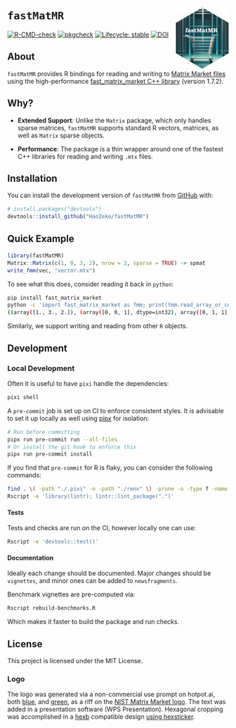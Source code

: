 
# `fastMatMR` <img src="man/figures/logo.png" align="right" height="139" alt="" />

<!-- badges: start -->

[![R-CMD-check](https://github.com/HaoZeke/fastMatMR/actions/workflows/R-CMD-check.yaml/badge.svg)](https://github.com/HaoZeke/fastMatMR/actions/workflows/R-CMD-check.yaml)
[![pkgcheck](https://github.com/HaoZeke/fastMatMR/workflows/pkgcheck/badge.svg)](https://github.com/HaoZeke/fastMatMR/actions?query=workflow%3Apkgcheck)
[![Lifecycle:
stable](https://img.shields.io/badge/lifecycle-stable-brightgreen.svg)](https://lifecycle.r-lib.org/articles/stages.html#stable)
[![DOI](https://zenodo.org/badge/685246044.svg)](https://zenodo.org/badge/latestdoi/685246044)
<!-- badges: end -->

## About

`fastMatMR` provides R bindings for reading and writing to [Matrix
Market files](https://math.nist.gov/MatrixMarket/formats.html) using the
high-performance [fast_matrix_market C++
library](https://github.com/alugowski/fast_matrix_market) (version
1.7.2).

## Why?

- **Extended Support**: Unlike the `Matrix` package, which only handles
  sparse matrices, `fastMatMR` supports standard R vectors, matrices, as
  well as `Matrix` sparse objects.

- **Performance**: The package is a thin wrapper around one of the
  fastest C++ libraries for reading and writing `.mtx` files.

## Installation

You can install the development version of `fastMatMR` from
[GitHub](https://github.com/) with:

``` r
# install.packages("devtools")
devtools::install_github("HaoZeke/fastMatMR")
```

## Quick Example

``` r
library(fastMatMR)
Matrix::Matrix(c(1, 0, 3, 2), nrow = 2, sparse = TRUE) -> spmat
write_fmm(vec, "vector.mtx")
```

To see what this does, consider reading it back in `python`:

``` bash
pip install fast_matrix_market
python -c 'import fast_matrix_market as fmm; print(fmm.read_array_or_coo("sparse.mtx"))'
((array([1., 3., 2.]), (array([0, 0, 1], dtype=int32), array([0, 1, 1], dtype=int32))), (2, 2))
```

Similarly, we support writing and reading from other `R` objects.

## Development

### Local Development

Often it is useful to have `pixi` handle the dependencies:

``` bash
pixi shell
```

A `pre-commit` job is set up on CI to enforce consistent styles. It is
advisable to set it up locally as well using
[pipx](https://pypa.github.io/pipx/) for isolation:

``` bash
# Run before committing
pipx run pre-commit run --all-files
# Or install the git hook to enforce this
pipx run pre-commit install
```

If you find that `pre-commit` for R is flaky, you can consider the
following commands:

``` bash
find . \( -path "./.pixi" -o -path "./renv" \) -prune -o -type f -name "*.R" -exec Rscript -e 'library(styler); style_file("{}")' \;
Rscript -e 'library(lintr); lintr::lint_package(".")'
```

#### Tests

Tests and checks are run on the CI, however locally one can use:

``` bash
Rscript -e 'devtools::test()'
```

#### Documentation

Ideally each change should be documented. Major changes should be
`vignettes`, and minor ones can be added to `newsfragments`.

Benchmark vignettes are pre-computed via:

``` bash
Rscript rebuild-benchmarks.R
```

Which makes it faster to build the package and run checks.

## License

This project is licensed under the MIT License.

### Logo

The logo was generated via a non-commercial use prompt on hotpot.ai,
both [blue](https://hotpot.ai/s/art-generator/8-TNiwRilbBFnQHwK), and
[green](https://hotpot.ai/s/art-generator/8-E2dBngG5nRiwCeL), as a riff
on the [NIST Matrix Market logo](https://math.nist.gov/MatrixMarket/).
The text was added in a presentation software (WPS Presentation).
Hexagonal cropping was accomplished in a [hexb](http://hexb.in/)
compatible design [using
hexsticker](https://github.com/fridex/hexsticker).
